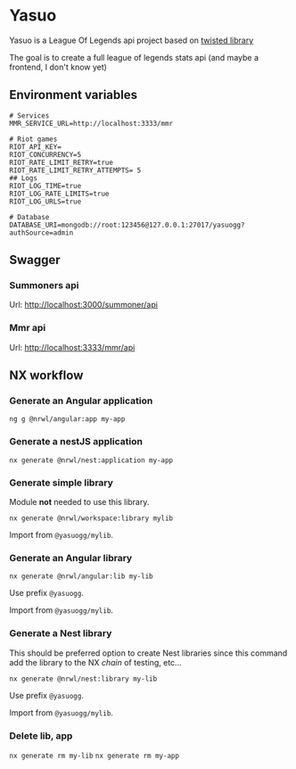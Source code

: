 # Yasuo

Yasuo is a League Of Legends api project based on [twisted library](https://www.npmjs.com/package/twisted)

The goal is to create a full league of legends stats api (and maybe a frontend, I don't know yet)

## Environment variables
```env
# Services
MMR_SERVICE_URL=http://localhost:3333/mmr

# Riot games
RIOT_API_KEY=
RIOT_CONCURRENCY=5
RIOT_RATE_LIMIT_RETRY=true
RIOT_RATE_LIMIT_RETRY_ATTEMPTS= 5
## Logs
RIOT_LOG_TIME=true
RIOT_LOG_RATE_LIMITS=true
RIOT_LOG_URLS=true

# Database
DATABASE_URI=mongodb://root:123456@127.0.0.1:27017/yasuogg?authSource=admin
```

## Swagger
### Summoners api
Url: [http://localhost:3000/summoner/api](http://localhost:3000/summoner/api)

### Mmr api
Url: [http://localhost:3333/mmr/api](http://localhost:3333/mmr/api)

## NX workflow

### Generate an Angular application

`ng g @nrwl/angular:app my-app`

### Generate a nestJS application

`nx generate @nrwl/nest:application my-app`

### Generate simple library

Module **not** needed to use this library.

`nx generate @nrwl/workspace:library mylib`

Import from `@yasuogg/mylib`.

### Generate an Angular library

`nx generate @nrwl/angular:lib my-lib`

Use prefix `@yasuogg`.

Import from `@yasuogg/mylib`.

### Generate a Nest library

This should be preferred option to create Nest libraries since this command add the library to the NX _chain_ of testing, etc...

`nx generate @nrwl/nest:library my-lib`

Use prefix `@yasuogg`.

Import from `@yasuogg/mylib`.

### Delete lib, app

`nx generate rm my-lib`
`nx generate rm my-app`
